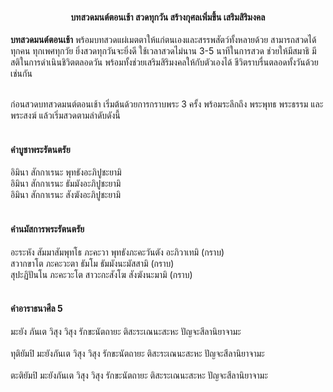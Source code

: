 <h4 style="text-align:center">บทสวดมนต์ตอนเช้า สวดทุกวัน สร้างกุศลเพิ่มขึ้น เสริมสิริมงคล</h4>

<strong>บทสวดมนต์ตอนเช้า</strong> พร้อมบทสวดแผ่เมตตาให้แก่ตนเองและสรรพสัตว์ทั้งหลายด้วย สามารถสวดได้ทุกคน ทุกเพศทุกวัย 
ยิ่งสวดทุกวันจะยิ่งดี ใช้เวลาสวดไม่นาน 3-5 นาทีในการสวด ช่วยให้มีสมาธิ มีสติในการดำเนินชิวิตตลอดวัน 
พร้อมทั้งช่วยเสริมสิริมงคลให้กับตัวเองได้ ชีวิตราบรื่นตลอดทั้งวันด้วยเช่นกัน<br><br>

ก่อนสวดบทสวดมนต์ตอนเช้า เริ่มต้นด้วยการกราบพระ 3 ครั้ง พร้อมระลึกถึง พระพุทธ พระธรรม และพระสงฆ์ แล้วเริ่มสวดตามลำดับดังนี้
<br><br>

<h4>คำบูชาพระรัตนตรัย</h4>
อิมินา สักกาเรนะ พุทธังอะภิปูชะยามิ<br>
อิมินา สักกาเรนะ ธัมมังอะภิปูชะยามิ<br>
อิมินา สักกาเรนะ สังฆังอะภิปูชะยามิ<br><br>

<h4>คำนมัสการพระรัตนตรัย</h4>
อะระหัง สัมมาสัมพุทโธ ภะคะวา พุทธังภะคะวันตัง อะภิวาเทมิ (กราบ)<br>
สวากขาโต ภะคะวะตา ธัมโม ธัมมังนะมัสสามิ (กราบ)<br>
สุปะฏิปันโน ภะคะวะโต สาวะกะสังโฆ สังฆังนะมามิ (กราบ)<br><br>

<h4>คำอาราธนาศีล 5</h4>
มะยัง ภันเต วิสุง วิสุง รักขะนัตถายะ ติสะระเณนะสะหะ ปัญจะสีลานิยาจามะ<br><br>
ทุติยัมปิ มะยังภันเต วิสุง วิสุง รักขะนัตถายะ ติสะระเณนะสะหะ ปัญจะสีลานิยาจามะ<br><br>
ตะติยัมปิ มะยังภันเต วิสุง วิสุง รักขะนัตถายะ ติสะระเณนะสะหะ ปัญจะสีลานิยาจามะ<br><br>
